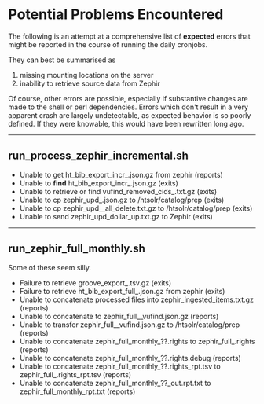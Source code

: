 # Potential Problems Encountered
The following is an attempt at a comprehensive list of **expected** errors that might be reported in the course of running the daily cronjobs.

They can best be summarised as
  1. missing mounting locations on the server
  2. inability to retrieve source data from Zephir

Of course, other errors are possible, especially if substantive changes are made to the shell or perl dependencies. Errors which don't result in a very apparent crash are largely undetectable, as expected behavior is so poorly defined. If they were knowable, this would have been rewritten long ago.

---

## run_process_zephir_incremental.sh
* Unable to get ht_bib_export_incr_<date>.json.gz from zephir (reports)
* Unable to **find** ht_bib_export_incr_<date>.json.gz (exits)
* Unable to retrieve or find vufind_removed_cids_<date>.txt.gz (exits)
* Unable to cp zephir_upd_<date>.json.gz to /htsolr/catalog/prep (exits)
* Unable to cp zephir_upd_<date>_all_delete.txt.gz to /htsolr/catalog/prep (exits)
* Unable to send zephir_upd_dollar_up.txt.gz to Zephir (exits)
---

## run_zephir_full_monthly.sh
Some of these seem silly.
* Failure to retrieve groove_export_<date>.tsv.gz (exits)
* Failure to retrieve ht_bib_export_full_<date>.json.gz from zephir (exits)
* Unable to concatenate processed files into zephir_ingested_items.txt.gz (reports)
* Unable to concatenate to zephir_full_<date>_vufind.json.gz (reports)
* Unable to transfer zephir_full_<date>_vufind.json.gz to /htsolr/catalog/prep (reports)
* Unable to concatenate zephir_full_monthly_??.rights to zephir_full_<date>.rights (reports)
* Unable to concatenate zephir_full_monthly_??.rights.debug (reports)
* Unable to concatenate zephir_full_monthly_??.rights_rpt.tsv to zephir_full_<date>.rights_rpt.tsv (reports)
* Unable to concatenate zephir_full_monthly_??_out.rpt.txt to zephir_full_monthly_rpt.txt (reports)
